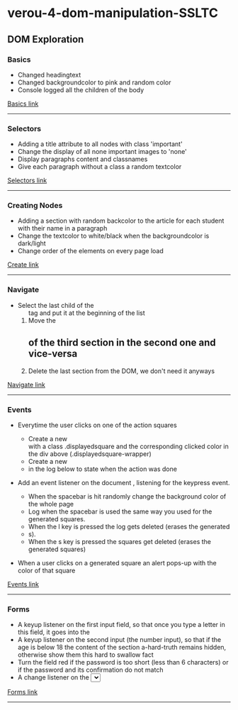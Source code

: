 # verou-4-dom-manipulation-SSLTC

## DOM Exploration

### Basics

- Changed headingtext
- Changed backgroundcolor to pink and random color
- Console logged all the children of the body

<a href="./Basics">Basics link</a>

___

### Selectors

- Adding a title attribute to all nodes with class 'important'
- Change the display of all none important images to 'none'
- Display paragraphs content and classnames
- Give each paragraph without a class a random textcolor

<a href="./Selectors">Selectors link</a>

___

### Creating Nodes

- Adding a section with random backcolor to the article for each student with their name in a paragraph
- Change the textcolor to white/black when the backgroundcolor is dark/light
- Change order of the elements on every page load

<a href="./Create">Create link</a>

___

### Navigate

- Select the last child of the <ol> tag and put it at the beginning of the list
- Move the <h2> of the third section in the second one and vice-versa
- Delete the last section from the DOM, we don't need it anyways

<a href="./Navigate">Navigate link</a>

___

### Events

- Everytime the user clicks on one of the action squares
    - Create a new <div> with a class .displayedsquare and the corresponding clicked color in the div above (.displayedsquare-wrapper)
    - Create a new <li> in the log below to state when the action was done

- Add an event listener on the document <body>, listening for the keypress event.
    - When the spacebar is hit randomly change the background color of the whole page
    - Log when the spacebar is used the same way you used for the generated squares.
    - When the l key is pressed the log gets deleted (erases the generated <li>s).
    - When the s key is pressed the squares get deleted (erases the generated squares)

- When a user clicks on a generated square an alert pops-up with the color of that square

<a href="./Events">Events link</a>

___

### Forms

- A keyup listener on the first input field, so that once you type a letter in this field, it goes into the <span id="display-firstname">
- A keyup listener on the second input (the number input), so that if the age is below 18 the content of the section a-hard-truth remains hidden, otherwise show them this hard to swallow fact
- Turn the field red if the password is too short (less than 6 characters) or if the password and its confirmation do not match
- A change listener on the <select> field to toggle a dark mode on the whole page

<a href="./Forms">Forms link</a>

___

